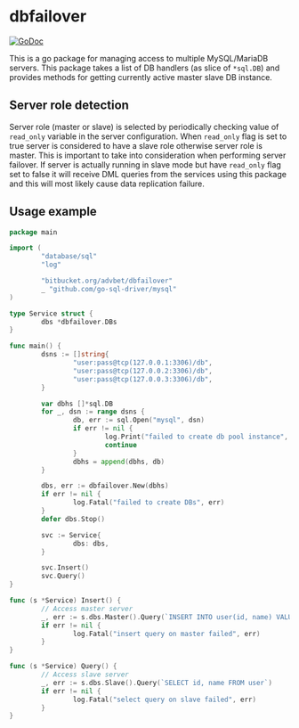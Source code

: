 dbfailover
==========

[![GoDoc](https://godoc.org/bitbucket.org/advbet/dbfailover?status.svg)](https://godoc.org/bitbucket.org/advbet/dbfailover)

This is a go package for managing access to multiple MySQL/MariaDB servers. This
package takes a list of DB handlers (as slice of `*sql.DB`) and provides methods
for getting currently active master slave DB instance.

Server role detection
---------------------

Server role (master or slave) is selected by periodically checking value of
`read_only` variable in the server configuration. When `read_only` flag is set
to true server is considered to have a slave role otherwise server role is
master. This is important to take into consideration when performing server
failover. If server is actually running in slave mode but have `read_only` flag
set to false it will receive DML queries from the services using this package
and this will most likely cause data replication failure.

Usage example
-------------

```go
package main

import (
        "database/sql"
        "log"

        "bitbucket.org/advbet/dbfailover"
        _ "github.com/go-sql-driver/mysql"
)

type Service struct {
        dbs *dbfailover.DBs
}

func main() {
        dsns := []string{
                "user:pass@tcp(127.0.0.1:3306)/db",
                "user:pass@tcp(127.0.0.2:3306)/db",
                "user:pass@tcp(127.0.0.3:3306)/db",
        }

        var dbhs []*sql.DB
        for _, dsn := range dsns {
                db, err := sql.Open("mysql", dsn)
                if err != nil {
                        log.Print("failed to create db pool instance", err)
                        continue
                }
                dbhs = append(dbhs, db)
        }

        dbs, err := dbfailover.New(dbhs)
        if err != nil {
                log.Fatal("failed to create DBs", err)
        }
        defer dbs.Stop()

        svc := Service{
                dbs: dbs,
        }

        svc.Insert()
        svc.Query()
}

func (s *Service) Insert() {
        // Access master server
        _, err := s.dbs.Master().Query(`INSERT INTO user(id, name) VALUES(NULL, "John")`)
        if err != nil {
                log.Fatal("insert query on master failed", err)
        }
}

func (s *Service) Query() {
        // Access slave server
        _, err := s.dbs.Slave().Query(`SELECT id, name FROM user`)
        if err != nil {
                log.Fatal("select query on slave failed", err)
        }
}
```
